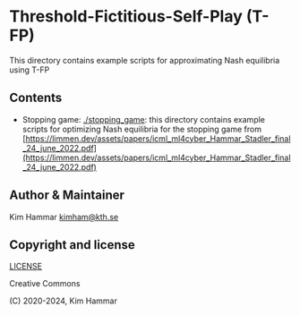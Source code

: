 # Threshold-Fictitious-Self-Play (T-FP)

This directory contains example scripts for approximating Nash equilibria using T-FP

## Contents 

- Stopping game: [./stopping_game](stopping_game): this directory contains example scripts for optimizing Nash equilibria for the stopping game from [https://limmen.dev/assets/papers/icml_ml4cyber_Hammar_Stadler_final_24_june_2022.pdf](https://limmen.dev/assets/papers/icml_ml4cyber_Hammar_Stadler_final_24_june_2022.pdf)

## Author & Maintainer

Kim Hammar <kimham@kth.se>

## Copyright and license

[LICENSE](../../../LICENSE.md)

Creative Commons

(C) 2020-2024, Kim Hammar